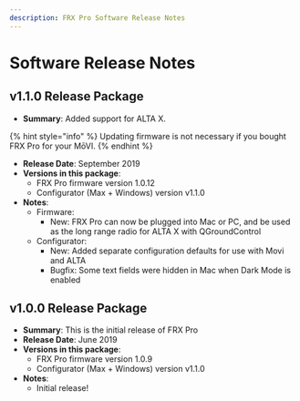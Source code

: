 ```yaml
---
description: FRX Pro Software Release Notes
---
```


# Software Release Notes

## v1.1.0 Release Package

* **Summary**: Added support for ALTA X.

{% hint style="info" %}
Updating firmware is not necessary if you bought FRX Pro for your MōVI.
{% endhint %}

* **Release Date**: September 2019
* **Versions in this package**: 
  * FRX Pro firmware version 1.0.12
  * Configurator \(Max + Windows\) version v1.1.0
* **Notes**:
  * Firmware:
    * New: FRX Pro can now be plugged into Mac or PC, and be used as the long range radio for ALTA X with QGroundControl
  * Configurator:
    * New: Added separate configuration defaults for use with Movi and ALTA
    * Bugfix: Some text fields were hidden in Mac when Dark Mode is enabled

## v1.0.0 Release Package

* **Summary**: This is the initial release of FRX Pro
* **Release Date**: June 2019
* **Versions in this package**: 
  * FRX Pro firmware version 1.0.9
  * Configurator \(Max + Windows\) version v1.1.0
* **Notes**:
  * Initial release!

